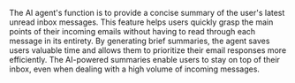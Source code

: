 <a name="Description"></a>

The AI agent's function is to provide a concise summary of the user's latest unread inbox messages. This feature helps users quickly grasp the main points of their incoming emails without having to read through each message in its entirety. By generating brief summaries, the agent saves users valuable time and allows them to prioritize their email responses more efficiently. The AI-powered summaries enable users to stay on top of their inbox, even when dealing with a high volume of incoming messages.